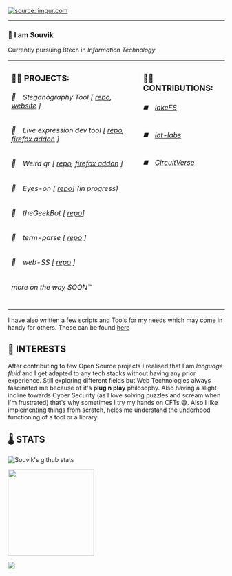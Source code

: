 <p align="left">

  <a href="https://imgur.com/ELyfJUW"><img src="https://i.imgur.com/ELyfJUW.gif" title="source: imgur.com" /></a>
 <hr />
<h3>👋 I am Souvik</h3>

Currently pursuing Btech in <em>Information Technology</em>


<table>
  <tr>
    <td valign="top">
      <h3>👨‍💻 PROJECTS: </h3>
      <h6>📒&emsp;Steganography Tool [ <a href="https://github.com/DarthCucumber/stegano">repo</a>, <a href="https://darthcucumber.github.io/stegano/">website</a> ]</h6>
      <h6>📗&emsp;Live expression dev tool [ <a href="https://github.com/DarthCucumber/live-expression-devloper-tool">repo</a>, <a href="https://addons.mozilla.org/en-US/firefox/addon/live-expression-devloper-tool/">firefox addon</a> ]</h6>
      <h6>📘&emsp;Weird qr [ <a href="https://github.com/DarthCucumber/weird-qr">repo</a>, <a href="https://addons.mozilla.org/en-US/firefox/addon/weird-qr/?utm_source=addons.mozilla.org&utm_medium=referral&utm_content=search">firefox addon</a> ]</h6>
      <h6>📕&emsp;Eyes-on  [ <a href="https://github.com/DarthCucumber/node-eyeson">repo</a>] (in progress)</h6>
      <h6>📘&emsp;theGeekBot [ <a href="https://github.com/GFG-CLUB-KIIT/thegeekbot">repo</a>]</h6>
      <h6>📗&emsp;term-parse [ <a href="https://github.com/DarthCucumber/termparse">repo</a> ]</h6>
      <h6>📒&emsp;web-SS [ <a href="https://github.com/DarthCucumber/web-SS">repo</a> ]</h6>
      <h6>more on the way SOON™</h6>
    </td>
    <td valign="top">
      <h3>💁‍♂️ CONTRIBUTIONS: </h3>
      <h6>◼️&emsp;<a href="https://github.com/treeverse/lakeFS">lakeFS</a></h6>
      <h6>◼️&emsp;<a href="https://github.com/iot-lab-kiit">iot-labs</a></h6>
      <h6>◼️&emsp;<a href="https://github.com/CircuitVerse">CircuitVerse</a></h6>
    </td>
  </tr>
</table>

I have also written a few scripts and Tools for my needs which may come in handy  for others. 
These can be found <a href="https://github.com/DarthCucumber/Tools">here</a>


## 🤩 INTERESTS

After contributing to few Open Source projects I realised that I am *language fluid* and I get adapted to any tech stacks without having any prior experience. Still exploring different fields but Web Technologies always fascinated me because of it's **plug n play** philosophy. Also having a slight incline towards  Cyber Security (as I love solving puzzles and scream when I'm frustrated) that's why sometimes I try my hands on CFTs 😅. Also I like implementing things from scratch, helps me understand the underhood functioning of a tool or a library.

## 🌡️ STATS

![Souvik's github stats](https://github-readme-stats.vercel.app/api?username=DarthCucumber&show_icons=true&theme=gradient)

<img align="center" src="https://media.giphy.com/media/WUlplcMpOCEmTGBtBW/giphy.gif" width="200">

![](https://komarev.com/ghpvc/?username=DarthCucumber&style=plastic)

</p>
           
